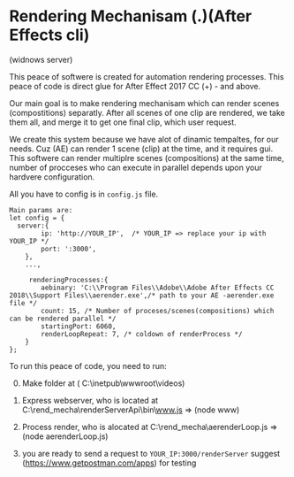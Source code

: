 # Rendering Mechanisam  ($.$)(After Effects cli)

(widnows server)

This peace of softwere is created for automation rendering processes.
This peace of code is direct glue for After Effect 2017 CC (+) - and above.

Our main goal is to make rendering mechanisam which can render scenes (compostitions) separatly.
After all scenes of one clip are rendered, we take them all, and merge it to get one final clip, which user request.

We create this system because we have alot of dinamic tempaltes, for our needs.
Cuz (AE) can render 1 scene (clip) at the time, and it requires gui.
This softwere can render multiplre scenes (compositions) at the same time,
number of procceses who can execute in parallel depends upon your hardvere configuration. 


All you have to config is in ``` config.js ``` file.
````
Main params are:
let config = {  
  server:{
        ip: 'http://YOUR_IP',  /* YOUR_IP => replace your ip with YOUR_IP */
        port: ':3000',
    },
    ...,
    
     renderingProcesses:{
        aebinary: 'C:\\Program Files\\Adobe\\Adobe After Effects CC 2018\\Support Files\\aerender.exe',/* path to your AE -aerender.exe file */
        count: 15, /* Number of proceses/scenes(compositions) which can be rendered parallel */
        startingPort: 6060,
        renderLoopRepeat: 7, /* coldown of renderProcess */
    }
};
````

To run this peace of code, you need to run:

0. Make folder at ( C:\\inetpub\wwwroot\videos\)
1. Express webserver, who is located at C:\\rend_mecha\\renderServerApi\\bin\\www.js => (node www)
2. Process render, who is alocated at C:\\rend_mecha\\aerenderLoop.js =>(node aerenderLoop.js)

3. you are ready to send a request to ```` YOUR_IP:3000/renderServer ```` suggest (https://www.getpostman.com/apps) for testing
 
